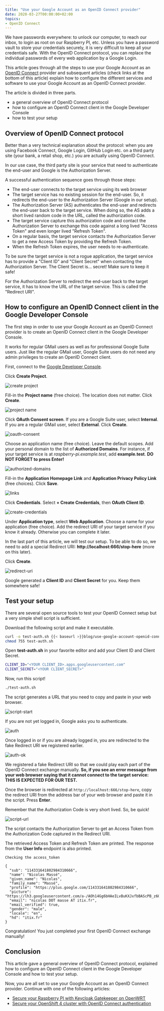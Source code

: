 ```yaml
---
title: "Use your Google Account as an OpenID Connect provider"
date: 2020-03-27T00:00:00+02:00
topics:
- OpenID Connect
---
```


We have passwords everywhere: to unlock our computer, to reach our inbox, to login as root on our Raspberry PI, etc.
Unless you have a password vault to store your credentials securely, it is very difficult to keep all your credentials safe. With the OpenID Connect protocol, you can replace the individual passwords of every web application by a Google Login.

This article goes through all the steps to use your Google Account as an [OpenID Connect](https://openid.net/connect/) provider and subsequent articles (check links at the bottom of this article) explain how to configure the different services and software to use your Google Account as an OpenID Connect provider.

The article is divided in three parts.

* a general overview of OpenID Connect protocol
* how to configure an OpenID Connect client in the Google Developer Console
* how to test your setup

## Overview of OpenID Connect protocol

Better than a very technical explanation about the protocol: when you are using Facebook Connect, Google Login, GitHub Login etc. on a third party site (your bank, a retail shop, etc.) you are actually using OpenID Connect.

In our use case, the third party site is your service that need to authenticate the end-user and Google is the Authorization Server.

A successful authentication sequence goes through those steps:

* The end-user connects to the target service using its web browser
* The target service has no existing session for the end-user. So, it redirects the end-user to the Authorization Server (Google in our setup).
* The Authorization Server (AS) authenticates the end-user and redirects the end-user back to the target service. When doing so, the AS adds a short lived random code in the URL, called the authorization code.
* The target service capture this authorization code and contact the Authorization Server to exchange this code against a long lived "Access Token" and even longer lived "Refresh Token".
* On a regular basis, the target service contacts the Authorization Server to get a new Access Token by providing the Refresh Token.
* When the Refresh Token expires, the user needs to re-authenticate.

To be sure the target service is not a rogue application, the target service has to provide a "Client ID" and "Client Secret" when contacting the Authorization Server. The Client Secret is... secret! Make sure to keep it safe!

For the Authorization Server to redirect the end-user back to the target service, it has to know the URL of the target service. This is called the "Redirect URI".

## How to configure an OpenID Connect client in the Google Developer Console

The first step in order to use your Google Account as an OpenID Connect provider is to create an OpenID Connect client in the Google Developer Console.

It works for regular GMail users as well as for professional Google Suite users. Just like the regular GMail user, Google Suite users do not need any admin privileges to create an OpenID Connect client.

First, connect to the [Google Developer Console](https://console.developers.google.com/projectselector2/apis/dashboard?organizationId=0).

Click **Create Project**.

![create project](create-project.png)

Fill-in the **Project name** (free choice). The location does not matter. Click **Create**.

![project name](project-name.png)

Click **OAuth Consent screen**. If you are a Google Suite user, select **Internal**. If you are a regular GMail user, select **External**. Click **Create**.

![oauth-consent](oauth-consent.png)

Choose an application name (free choice).
Leave the default scopes.
Add your personal domain to the list of **Authorized Domains**.
For instance, if your target service is at *raspberry-pi.example.test*, add **example.test**.
**DO NOT FORGET to press Enter!**

![authorized-domains](authorized-domains.png)

Fill-in the **Application Homepage Link** and **Application Privacy Policy Link** (free choices). Click **Save**.

![links](links.png)

Click **Credentials**. Select **+ Create Credentials**, then **OAuth Client ID**.

![create-credentials](create-credentials.png)

Under **Application type**, select **Web Application**.
Choose a name for your application (free choice).
Add the redirect URI of your target service if you know it already.
Otherwise you can complete it later.

In the last part of this article, we will test our setup.
To be able to do so, we need to add a special Redirect URI: **http://localhost:666/stop-here** (more on this later).

Click **Create**.

![redirect-uri](redirect-uri.png)

Google generated a **Client ID** and **Client Secret** for you. Keep them somewhere safe!

## Test your setup

There are several open source tools to test your OpenID Connect setup but a very simple shell script is sufficient.

Download the following script and make it executable.

```sh
curl -o test-auth.sh {{< baseurl >}}blog/use-google-account-openid-connect-provider/test-auth.sh
chmod 755 test-auth.sh
```

Open **test-auth.sh** in your favorite editor and add your Client ID and Client Secret.

```sh
CLIENT_ID="<YOUR CLIENT_ID>.apps.googleusercontent.com"
CLIENT_SECRET="<YOUR CLIENT_SECRET>"
```

Now, run this script!

```sh
./test-auth.sh
```

The script generates a URL that you need to copy and paste in your web browser.

![script-start](script-start.png)

If you are not yet logged in, Google asks you to authenticate.

![auth](auth.png)

Once logged in or if you are already logged in, you are redirected to the fake Redirect URI we registered earlier.

![auth-ok](auth-ok.png)

We registered a fake Redirect URI so that we could play each part of the OpenID Connect exchange manually.
**So, if you see an error message from your web browser saying that it cannot connect to the target service: THIS IS EXPECTED FOR OUR TEST.**

Once the browser is redirected at `http://localhost:666/stop-here`, copy the redirect URI from the address bar of your web browser and paste it in the script. Press **Enter**.

Remember that the Authorization Code is very short lived.
So, be quick!

![script-url](script-url.png)

The script contacts the Authorization Server to get an Access Token from the Authorization Code captured in the Redirect URI.

The retrieved Access Token and Refresh Token are printed. The response from the **User Info** endpoint is also printed.

```
Checking the access_token

{
  "sub": "114331641802984310666",
  "name": "Nicolas Massé",
  "given_name": "Nicolas",
  "family_name": "Massé",
  "profile": "https://plus.google.com/114331641802984310666",
  "picture": "https://lh3.googleusercontent.com/a-/AOh14Gg6bHAeILvBuKXJxfbBAScPB_z6QBCh9i4ga_wL_w",
  "email": "nicolas DOT masse AT itix.fr",
  "email_verified": true,
  "gender": "male",
  "locale": "en",
  "hd": "itix.fr"
}
```

Congratulation! You just completed your first OpenID Connect exchange manually!

## Conclusion

This article gave a general overview of OpenID Connect protocol, explained how to configure an OpenID Connect client in the Google Developer Console and how to test your setup.

Now, you are all set to use your Google Account as an OpenID Connect provider. Continue with one of the following articles:

* [Secure your Raspberry PI with Keycloak Gatekeeper on OpenWRT](../secure-raspberry-pi-keycloak-gatekeeper/)
* [Secure your OpenShift 4 cluster with OpenID Connect authentication](../secure-openshift-4-openid-connect-authentication/)
